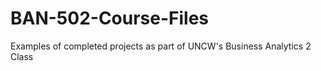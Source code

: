 # BAN-502-Course-Files
Examples of completed projects as part of UNCW's Business Analytics 2 Class 
